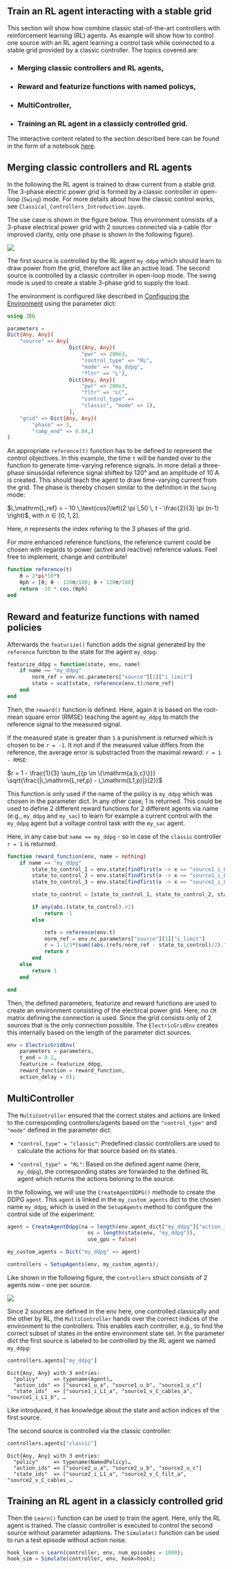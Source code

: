 ## Train an RL agent interacting with a stable grid
This section will show how combine classic stat-of-the-art controllers with reinforcement learning (RL) agents.
As example will show how to control one source with an RL agent learning a control task while connected to a stable grid provided by a classic controller. The topics covered are:

 - ### Merging classic controllers and RL agents,
 - ### Reward and featurize functions with named policys,
 - ### MultiController,
 - ### Training an RL agent in a classicly controlled grid.

The interactive content related to the section described here can be found in the form of a notebook [here](https://github.com/upb-lea/JuliaElectricGrid.jl/blob/main/examples/notebooks/RL_Classical_Controllers_Merge_DEMO.ipynb).


## Merging classic controllers and RL agents

In the following the RL agent is trained to draw current from a stable grid.
The 3-phase electric power grid is formed by a classic controller in open-loop (`Swing`) mode. 
For more details about how the classic control works, see `Classical_Controllers_Introduction.ipynb`.

The use case is shown in the figure below.
This environment consists of a 3-phase electrical power grid with 2 sources connected via a cable (for improved clarity, only one phase is shown in the following figure).

![](./assets/RL_classic_swing.png)

The first source is controlled by the RL agent `my_ddpg` which should learn to draw power from the grid, therefore act like an active load.
The second source is controlled by a classic controller in open-loop mode. 
The swing mode is used to create a stable 3-phase grid to supply the load.

The environment is configured like described in [Configuring the Environment](https://upb-lea.github.io/JuliaElectricGrid.jl/dev/Env_Create/) using the parameter dict:
```julia
using JEG

parameters = 
Dict{Any, Any}(
    "source" => Any[
                    Dict{Any, Any}(
                        "pwr" => 200e3, 
                        "control_type" => "RL", 
                        "mode" => "my_ddpg", 
                        "fltr" => "L"),
                    Dict{Any, Any}(
                        "pwr" => 200e3, 
                        "fltr" => "LC", 
                        "control_type" => 
                        "classic", "mode" => 1),
                    ],
    "grid" => Dict{Any, Any}(
        "phase" => 3, 
        "ramp_end" => 0.04,)
)
```


An appropriate `reference(t)` function has to be defined to represent the control objectives.
In this example, the time `t` will be handed over to the function to generate time-varying reference signals.
In more detail a three-phase sinusoidal reference signal shifted by 120° and an amplitude of 10 A is created.
This should teach the agent to draw time-varying current from the grid. 
The phase is thereby chosen similar to the definition in the `Swing` mode:

$i_\mathrm{L,ref} =  - 10 \,\text{cos}\left(2 \pi \,50 \, t - \frac{2}{3} \pi (n-1) \right)$, with $n \in [0,1,2]$.

Here, $n$ represents the index refering to the 3 phases of the grid.

For more enhanced reference functions, the reference current could be chosen with regards to power (active and reactive) reference values.
Feel free to implement, change and contribute! 


```julia
function reference(t)
    θ = 2*pi*50*t
    θph = [θ; θ - 120π/180; θ + 120π/180]
    return -10 * cos.(θph) 
end
```


## Reward and featurize functions with named policies

Afterwards the `featurize()` function adds the signal generated by the `reference` function to the state for the agent `my_ddpg`:


```julia
featurize_ddpg = function(state, env, name)
    if name == "my_ddpg"
        norm_ref = env.nc.parameters["source"][1]["i_limit"]
        state = vcat(state, reference(env.t)/norm_ref)
    end
end
```




Then, the `reward()` function is defined. Here, again it is based on the root-mean square error (RMSE) teaching the agent `my_ddpg` to match the reference signal to the measured signal. 

If the measured state is greater than `1` a punishment is returned which is chosen to be `r = -1`.
It not and if the measured value differs from the reference, the average error is substracted from the maximal reward: `r = 1 - RMSE`:

$r = 1 - \frac{1}{3} \sum_{{p \in \{\mathrm{a,b,c}\}}} \sqrt{\frac{|i_\mathrm{L,ref,p} - i_\mathrm{L1,p}|}{2}}$

This function is only used if the name of the policy is `my_ddpg` which was chosen in the parameter dict. 
In any other case, 1 is returned.
This could be used to define 2 different reward functions for 2 different agents via name (e.g., `my_ddpg` and `my_sac`) to learn for example a current control with the `my_ddpg` agent but a voltage control task with the `my_sac` agent.

Here, in any case but `name == my_ddpg` - so in case of the `classic` controller `r = 1` is returned.


```julia
function reward_function(env, name = nothing)
    if name == "my_ddpg"
        state_to_control_1 = env.state[findfirst(x -> x == "source1_i_L1_a", env.state_ids)]
        state_to_control_2 = env.state[findfirst(x -> x == "source1_i_L1_b", env.state_ids)]
        state_to_control_3 = env.state[findfirst(x -> x == "source1_i_L1_c", env.state_ids)]

        state_to_control = [state_to_control_1, state_to_control_2, state_to_control_3]

        if any(abs.(state_to_control).>1)
            return -1
        else

            refs = reference(env.t)
            norm_ref = env.nc.parameters["source"][1]["i_limit"]          
            r = 1-1/3*(sum((abs.(refs/norm_ref - state_to_control)/2).^0.5))
            return r 
        end
    else
        return 1
    end

end
```

Then, the defined parameters, featurize and reward functions are used to create an environment consisting of the electircal power grid. 
Here, no `CM` matrix defining the connection is used. Since the grid consists only of 2 sources that is the only connection possible. 
The `ElectricGridEnv` creates this internally based on the length of the parameter dict sources.


```julia
env = ElectricGridEnv(
    parameters = parameters, 
    t_end = 0.1, 
    featurize = featurize_ddpg, 
    reward_function = reward_function, 
    action_delay = 0);
```

## MultiController

The `MultiController` ensured that the correct states and actions are linked to the corresponding controllers/agents based on the `"control_type"` and `"mode"` defined in the parameter dict.

 - `"control_type" = "classic"`: Predefined classic controllers are used to calculate the actions for that source based on its states.

 - `"control_type" = "RL"`: Based on the defined agent name (here, `my_ddpg`), the corresponding states are forwarded to the defined RL agent which returns the actions beloning to the source.

In the following, we will use the `CreateAgentDDPG()` methode to create the DDPG `agent`. This `agent` is linked in the `my_custom_agents` dict to the chosen name `my_ddpg`, which is used in the `SetupAgents` method to configure the control side of the experiment:


```julia
agent = CreateAgentDdpg(na = length(env.agent_dict["my_ddpg"]["action_ids"]),
                          ns = length(state(env, "my_ddpg")),
                          use_gpu = false)

my_custom_agents = Dict("my_ddpg" => agent)

controllers = SetupAgents(env, my_custom_agents);
```

Like shown in the following figure, the `controllers` struct consists of 2 agents now - one per source.

![](./assets/Multiagent_classic_RL.png)

Since 2 sources are defined in the env here, one controlled classically and the other by RL, the `MultiController` hands over the correct indices of the environment to the controllers.
This enables each controller, e.g., to find the correct subset of states in the entire environment state set.
In the parameter dict the first source is labeled to be controlled by the RL agent we named `my_ddpg`: 


```julia
controllers.agents["my_ddpg"]
```


    Dict{Any, Any} with 3 entries:
      "policy"     => typename(Agent)…
      "action_ids" => ["source1_u_a", "source1_u_b", "source1_u_c"]
      "state_ids"  => ["source1_i_L1_a", "source1_v_C_cables_a", "source1_i_L1_b", …


Like introduced, it has knowledge about the state and action indices of the first source.

The second source is controlled via the classic controller: 


```julia
controllers.agents["classic"]
```


    Dict{Any, Any} with 3 entries:
      "policy"     => typename(NamedPolicy)…
      "action_ids" => ["source2_u_a", "source2_u_b", "source2_u_c"]
      "state_ids"  => ["source2_i_L1_a", "source2_v_C_filt_a", "source2_v_C_cables_…


## Training an RL agent in a classicly controlled grid

Then the `Learn()` function can be used to train the agent. 
Here, only the RL agent is trained. 
The classic controller is executed to control the second source without parameter adaptions.
The `Simulate()` function can be used to run a test episode without action noise.

```julia
hook_learn = Learn(controller, env, num_episodes = 1000);
hook_sim = Simulate(controller, env, hook=hook);
```